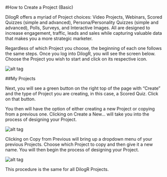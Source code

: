 #How to Create a Project (Basic)

DilogR offers a myriad of Project choices: Video Projects, Webinars, Scored Quizzes (simple and advanced), Persona/Personality Quizzes (simple and advanced), Polls, Surveys, and Interactive Images. All are designed to increase engagement, traffic, leads and sales while capturing valuable data that makes you a more strategic marketer.

Regardless of which Project you choose, the beginning of each one follows the same steps. Once you log into DilogR, you will see the screen below. Choose the Project you wish to start and click on its respective icon.

![alt tag](http://dilogr.com/training/wp-content/uploads/2016/08/myprojects.png)

##My Projects

Next, you will see a green button on the right top of the page with “Create” and the type of Project you are creating, in this case, a Scored Quiz. Click on that button.

You then will have the option of either creating a new Project or copying from a previous one. Clicking on Create a New… will take you into the process of designing your Project.

![alt tag](http://dilogr.com/training/wp-content/uploads/2016/08/createorcopy.png)

Clicking on Copy from Previous will bring up a dropdown menu of your previous Projects. Choose which Project to copy and then give it a new name. You will then begin the process of designing your Project.


![alt tag](http://dilogr.com/training/wp-content/uploads/2016/08/copypreviousquiz.png)

This procedure is the same for all DilogR Projects.